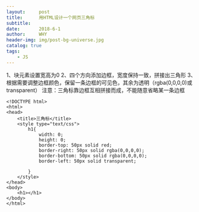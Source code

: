 ```yaml
---
layout:     post
title:      用HTML设计一个网页三角标
subtitle:   
date:       2018-6-1
author:     WHY
header-img: img/post-bg-universe.jpg
catalog: true
tags:
    - JS
---
```


1、块元素设置宽高为0
	2、四个方向添加边框，宽度保持一致，拼接出三角形
	3、根据需要调整边框颜色，保留一条边框的可见色，其余为透明（rgba(0,0,0,0)或transparent）
	注意：三角标靠边框互相拼接而成，不能随意省略某一条边框

```
<!DOCTYPE html>
<html>
<head>
	<title>三角标</title>
	<style type="text/css">
		h1{
			width: 0;
			height: 0;
			border-top: 50px solid red;
			border-right: 50px solid rgba(0,0,0,0);
			border-bottom: 50px solid rgba(0,0,0,0);
			border-left: 50px solid transparent; 

		}
	</style>
</head>
<body>
	<h1></h1>
</body>
</html>
```

